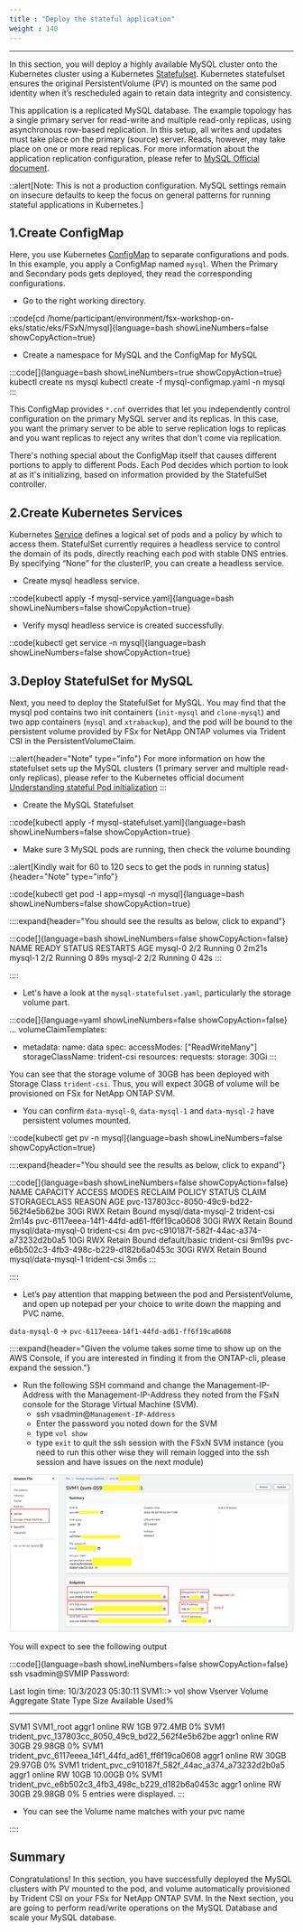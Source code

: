 ```yaml
---
title : "Deploy the stateful application"
weight : 140
---
```

-------------------------------------------------------------

In this section, you will deploy a highly available MySQL cluster onto the Kubernetes cluster using a Kubernetes [Statefulset](https://kubernetes.io/docs/concepts/workloads/controllers/statefulset/). Kubernetes statefulset ensures the original PersistentVolume (PV) is mounted on the same pod identity when it’s rescheduled again to retain data integrity and consistency.

This application is a replicated MySQL database. The example topology has a single primary server for read-write and multiple read-only replicas, using asynchronous row-based replication. In this setup, all writes and updates must take place on the primary (source) server. Reads, however, may take place on one or more read replicas. For more information about the application replication configuration, please refer to [MySQL Official document](https://dev.mysql.com/doc/refman/8.0/en/replication.html).

::alert[Note: This is not a production configuration. MySQL settings remain on insecure defaults to keep the focus on general patterns for running stateful applications in Kubernetes.]

## 1.Create ConfigMap

Here, you use Kubernetes [ConfigMap](https://kubernetes.io/docs/concepts/configuration/configmap/) to separate configurations and pods. In this example, you apply a ConfigMap named `mysql`. When the Primary and Secondary pods gets deployed, they read the corresponding configurations.


- Go to the right working directory.

::code[cd /home/participant/environment/fsx-workshop-on-eks/static/eks/FSxN/mysql]{language=bash showLineNumbers=false showCopyAction=true}



- Create a namespace for MySQL and the ConfigMap for MySQL

:::code[]{language=bash showLineNumbers=true showCopyAction=true}
kubectl create ns mysql
kubectl create -f mysql-configmap.yaml -n mysql
:::


This ConfigMap provides `*.cnf` overrides that let you independently control configuration on the primary MySQL server and its replicas. In this case, you want the primary server to be able to serve replication logs to replicas and you want replicas to reject any writes that don't come via replication.

There's nothing special about the ConfigMap itself that causes different portions to apply to different Pods. Each Pod decides which portion to look at as it's initializing, based on information provided by the StatefulSet controller.

## 2.Create Kubernetes Services

Kubernetes [Service](https://kubernetes.io/docs/concepts/services-networking/service/) defines a logical set of pods and a policy by which to access them. StatefulSet currently requires a headless service to control the domain of its pods, directly reaching each pod with stable DNS entries. By specifying “None” for the clusterIP, you can create a headless service.

- Create mysql headless service.

::code[kubectl apply -f mysql-service.yaml]{language=bash showLineNumbers=false showCopyAction=true}

- Verify mysql headless service is created successfully.

::code[kubectl get service -n mysql]{language=bash showLineNumbers=false showCopyAction=true}

## 3.Deploy StatefulSet for MySQL

Next, you need to deploy the StatefulSet for MySQL. You may find that the mysql pod contains two init containers (`init-mysql` and `clone-mysql`) and two app containers (`mysql` and `xtrabackup`), and the pod will be bound to the persistent volume provided by FSx for NetApp ONTAP volumes via Trident CSI in the PersistentVolumeClaim.

:::alert{header="Note" type="info"}
For more information on how the statefulset sets up the MySQL clusters (1 primary server and multiple read-only replicas), please refer to the Kubernetes official document [Understanding stateful Pod initialization](https://kubernetes.io/docs/tasks/run-application/run-replicated-stateful-application/#understanding-stateful-pod-initialization)
:::

- Create the MySQL Statefulset

::code[kubectl apply -f mysql-statefulset.yaml]{language=bash showLineNumbers=false showCopyAction=true}

- Make sure 3 MySQL pods are running, then check the volume bounding

::alert[Kindly wait for 60 to 120 secs to get the pods in running status]{header="Note" type="info"}

::code[kubectl get pod -l app=mysql -n mysql]{language=bash showLineNumbers=false showCopyAction=true}

::::expand{header="You should see the results as below, click to expand"}

:::code[]{language=bash showLineNumbers=false showCopyAction=false}
NAME      READY   STATUS    RESTARTS   AGE
mysql-0   2/2     Running   0          2m21s
mysql-1   2/2     Running   0          89s
mysql-2   2/2     Running   0          42s
:::

::::

- Let's have a look at the `mysql-statefulset.yaml`, particularly the storage volume part.

:::code[]{language=yaml showLineNumbers=false showCopyAction=false}
...
  volumeClaimTemplates:
  - metadata:
      name: data
    spec:
      accessModes: ["ReadWriteMany"]
      storageClassName: trident-csi
      resources:
        requests:
          storage: 30Gi
:::

You can see that the storage volume of 30GB has been deployed with Storage Class `trident-csi`. Thus, you will expect 30GB of volume will be provisioned on FSx for NetApp ONTAP SVM.

- You can confirm `data-mysql-0`, `data-mysql-1` and `data-mysql-2` have persistent volumes mounted.

::code[kubectl get pv -n mysql]{language=bash showLineNumbers=false showCopyAction=true}

::::expand{header="You should see the results as below, click to expand"}

:::code[]{language=bash showLineNumbers=false showCopyAction=false}
NAME                                       CAPACITY   ACCESS MODES   RECLAIM POLICY   STATUS   CLAIM                STORAGECLASS   REASON   AGE
pvc-137803cc-8050-49c9-bd22-562f4e5b62be   30Gi       RWX            Retain           Bound    mysql/data-mysql-2   trident-csi             2m14s
pvc-6117eeea-14f1-44fd-ad61-ff6f19ca0608   30Gi       RWX            Retain           Bound    mysql/data-mysql-0   trident-csi             4m
pvc-c910187f-582f-44ac-a374-a73232d2b0a5   10Gi       RWX            Retain           Bound    default/basic        trident-csi             9m19s
pvc-e6b502c3-4fb3-498c-b229-d182b6a0453c   30Gi       RWX            Retain           Bound    mysql/data-mysql-1   trident-csi             3m6s
:::

::::

- Let’s pay attention that mapping between the pod and PersistentVolume, and open up notepad per your choice to write down the mapping and PVC name.

`data-mysql-0` → `pvc-6117eeea-14f1-44fd-ad61-ff6f19ca0608`

::::expand{header="Given the volume takes some time to show up on the AWS Console, if you are interested in finding it from the ONTAP-cli, please expand the session."}

- Run the following SSH command and change the Management-IP-Address with the Management-IP-Address they noted from the FSxN console for the Storage Virtual Machine (SVM).
  * ssh vsadmin@`Management-IP-Address`
  * Enter the password you noted down for the SVM
  * type `vol show`
  * type `exit` to quit the ssh session with the FSxN SVM instance (you need to run this other wise they will remain logged into the ssh session and have issues on the next module)

![SVM01](/static/images/SVM_01.png)

You will expect to see the following output

:::code[]{language=bash showLineNumbers=false showCopyAction=false}
ssh vsadmin@SVMIP
Password:

Last login time: 10/3/2023 05:30:11
SVM1::> vol show
Vserver   Volume       Aggregate    State      Type       Size  Available Used%
--------- ------------ ------------ ---------- ---- ---------- ---------- -----
SVM1      SVM1_root    aggr1        online     RW          1GB    972.4MB    0%
SVM1      trident_pvc_137803cc_8050_49c9_bd22_562f4e5b62be
                       aggr1        online     RW         30GB    29.98GB    0%
SVM1      trident_pvc_6117eeea_14f1_44fd_ad61_ff6f19ca0608
                       aggr1        online     RW         30GB    29.97GB    0%
SVM1      trident_pvc_c910187f_582f_44ac_a374_a73232d2b0a5
                       aggr1        online     RW         10GB    10.00GB    0%
SVM1      trident_pvc_e6b502c3_4fb3_498c_b229_d182b6a0453c
                       aggr1        online     RW         30GB    29.98GB    0%
5 entries were displayed.
:::

- You can see the Volume name matches with your pvc name

::::

## Summary

Congratulations! In this section, you have successfully deployed the MySQL clusters with PV mounted to the pod, and volume automatically provisioned by Trident CSI on your FSx for NetApp ONTAP SVM. In the Next section, you are going to perform read/write operations on the MySQL Database and scale your MySQL database.
